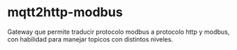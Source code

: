 # mqtt2http-modbus
Gateway que permite traducir protocolo modbus a protocolo http y modbus, con habilidad para manejar topicos con distintos niveles.
